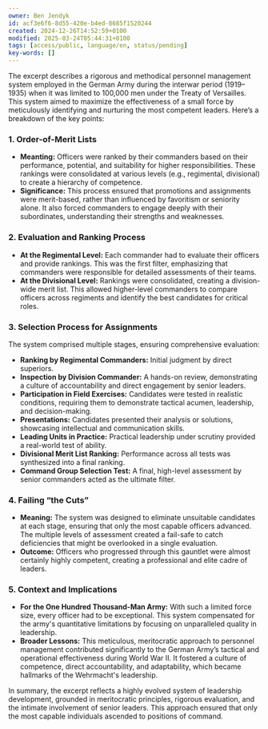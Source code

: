 ```yaml
---
owner: Ben Jendyk
id: acf3e6f6-8d55-420e-b4ed-8685f1520244
created: 2024-12-26T14:52:59+0100
modified: 2025-03-24T05:44:31+0100
tags: [access/public, language/en, status/pending]
key-words: []
---
```


The excerpt describes a rigorous and methodical personnel management system employed in the German Army during the interwar period (1919–1935) when it was limited to 100,000 men under the Treaty of Versailles. This system aimed to maximize the effectiveness of a small force by meticulously identifying and nurturing the most competent leaders. Here’s a breakdown of the key points:

### 1. **Order-of-Merit Lists**  
   - **Meanting:** Officers were ranked by their commanders based on their performance, potential, and suitability for higher responsibilities. These rankings were consolidated at various levels (e.g., regimental, divisional) to create a hierarchy of competence.
   - **Significance:** This process ensured that promotions and assignments were merit-based, rather than influenced by favoritism or seniority alone. It also forced commanders to engage deeply with their subordinates, understanding their strengths and weaknesses.

### 2. **Evaluation and Ranking Process**
   - **At the Regimental Level:** Each commander had to evaluate their officers and provide rankings. This was the first filter, emphasizing that commanders were responsible for detailed assessments of their teams.
   - **At the Divisional Level:** Rankings were consolidated, creating a division-wide merit list. This allowed higher-level commanders to compare officers across regiments and identify the best candidates for critical roles.

### 3. **Selection Process for Assignments**
   The system comprised multiple stages, ensuring comprehensive evaluation:
   - **Ranking by Regimental Commanders:** Initial judgment by direct superiors.
   - **Inspection by Division Commander:** A hands-on review, demonstrating a culture of accountability and direct engagement by senior leaders.
   - **Participation in Field Exercises:** Candidates were tested in realistic conditions, requiring them to demonstrate tactical acumen, leadership, and decision-making.
   - **Presentations:** Candidates presented their analysis or solutions, showcasing intellectual and communication skills.
   - **Leading Units in Practice:** Practical leadership under scrutiny provided a real-world test of ability.
   - **Divisional Merit List Ranking:** Performance across all tests was synthesized into a final ranking.
   - **Command Group Selection Test:** A final, high-level assessment by senior commanders acted as the ultimate filter.

### 4. **Failing “the Cuts”**
   - **Meaning:** The system was designed to eliminate unsuitable candidates at each stage, ensuring that only the most capable officers advanced. The multiple levels of assessment created a fail-safe to catch deficiencies that might be overlooked in a single evaluation.
   - **Outcome:** Officers who progressed through this gauntlet were almost certainly highly competent, creating a professional and elite cadre of leaders.

### 5. **Context and Implications**
   - **For the One Hundred Thousand-Man Army:** With such a limited force size, every officer had to be exceptional. This system compensated for the army's quantitative limitations by focusing on unparalleled quality in leadership.
   - **Broader Lessons:** This meticulous, meritocratic approach to personnel management contributed significantly to the German Army’s tactical and operational effectiveness during World War II. It fostered a culture of competence, direct accountability, and adaptability, which became hallmarks of the Wehrmacht's leadership.

In summary, the excerpt reflects a highly evolved system of leadership development, grounded in meritocratic principles, rigorous evaluation, and the intimate involvement of senior leaders. This approach ensured that only the most capable individuals ascended to positions of command.